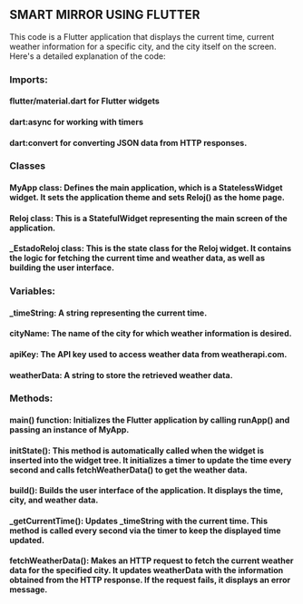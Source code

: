 ## SMART MIRROR USING FLUTTER

This code is a Flutter application that displays the current time, current weather information for a specific city, and the city itself on the screen. Here's a detailed explanation of the code:

### Imports: 
#### flutter/material.dart for Flutter widgets
#### dart:async for working with timers
#### dart:convert for converting JSON data from HTTP responses.

### Classes
#### MyApp class: Defines the main application, which is a StatelessWidget widget. It sets the application theme and sets Reloj() as the home page.
#### Reloj class: This is a StatefulWidget representing the main screen of the application.
#### _EstadoReloj class: This is the state class for the Reloj widget. It contains the logic for fetching the current time and weather data, as well as building the user interface.

### Variables:
#### _timeString: A string representing the current time.
#### cityName: The name of the city for which weather information is desired.
#### apiKey: The API key used to access weather data from weatherapi.com.
#### weatherData: A string to store the retrieved weather data.

### Methods:
#### main() function: Initializes the Flutter application by calling runApp() and passing an instance of MyApp.
#### initState(): This method is automatically called when the widget is inserted into the widget tree. It initializes a timer to update the time every second and calls fetchWeatherData() to get the weather data.
#### build(): Builds the user interface of the application. It displays the time, city, and weather data.
#### _getCurrentTime(): Updates _timeString with the current time. This method is called every second via the timer to keep the displayed time updated.
#### fetchWeatherData(): Makes an HTTP request to fetch the current weather data for the specified city. It updates weatherData with the information obtained from the HTTP response. If the request fails, it displays an error message.
